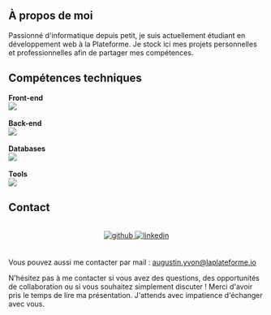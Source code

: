 ## À propos de moi
Passionné d'informatique depuis petit, je suis actuellement étudiant en développement web à la Plateforme. Je stock ici mes projets personnelles et professionnelles afin de partager mes compétences.

## Compétences techniques

  
<b>Front-end</b>
<br>
<img src="https://skillicons.dev/icons?i=html,css,js" />
<br><br>
<b>Back-end</b>
<br>
<img src="https://skillicons.dev/icons?i=python,php" />
<br><br>
<b>Databases</b>
<br>
<img src="https://skillicons.dev/icons?i=mysql" />
<br><br>
<b>Tools</b>
<br>
<img src="https://skillicons.dev/icons?i=figma,linux" /><br>

## Contact <br> 

<br>
<div align="center">
<a href="https://github.com/augustin-yvon" target="_blank">
<img src=https://img.shields.io/badge/github-%2324292e.svg?&style=for-the-badge&logo=github&logoColor=white alt=github style="margin-bottom: 5px;" />
</a>
<a href="https://linkedin.com/in/augustin-yvon" target="_blank">
<img src=https://img.shields.io/badge/linkedin-%231E77B5.svg?&style=for-the-badge&logo=linkedin&logoColor=white alt=linkedin style="margin-bottom: 5px;" />
</a>
</div>
<br>

Vous pouvez aussi me contacter par mail : augustin.yvon@laplateforme.io

N'hésitez pas à me contacter si vous avez des questions, des opportunités de collaboration ou si vous souhaitez simplement discuter ! 
Merci d'avoir pris le temps de lire ma présentation. J'attends avec impatience d'échanger avec vous.
